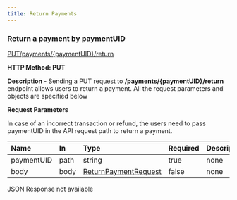 ```yaml
---
title: Return Payments
---
```


### **Return a payment by paymentUID**
[PUT/payments/{paymentUID}/return](https://finzlyconnect-api-developer-portal.redoc.ly/openapi/reference/operation/returnPaymentV3/)

**HTTP Method: PUT**

**Description -** Sending a PUT request to **/payments/{paymentUID}/return** endpoint allows users to return a payment. All the request parameters and objects are specified below

**Request Parameters**

In case of an incorrect transaction or refund, the users need to pass paymentUID in the API request path to return a payment.


|**Name**|**In**|**Type**|**Required**|**Description**|
| :- | :- | :- | :- | :- |
|paymentUID|path|string|true|none|
|body|body|[ReturnPaymentRequest](https://finzlyconnect-api-developer-portal.redoc.ly/openapi/reference/operation/returnPaymentV3/)|false |none|

JSON Response not available
